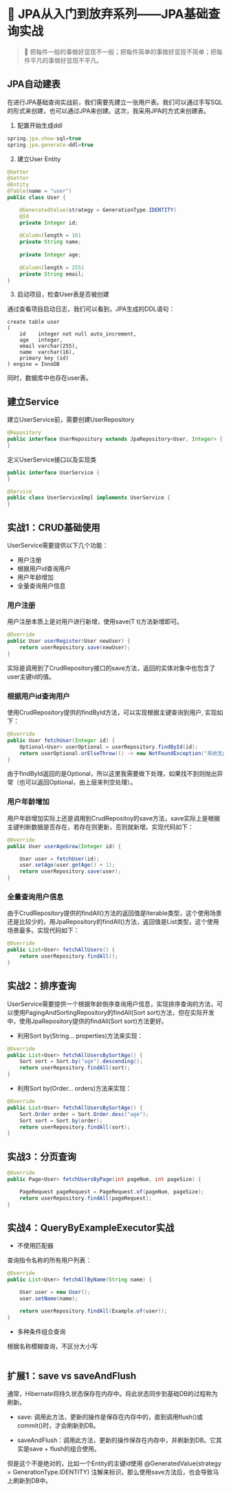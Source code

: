 # :sunrise: JPA从入门到放弃系列——JPA基础查询实战

> :pushpin: 把每件一般的事做好显现不一般；把每件简单的事做好显现不简单；把每件平凡的事做好显现不平凡。

## JPA自动建表

在进行JPA基础查询实战前，我们需要先建立一张用户表。我们可以通过手写SQL的形式来创建，也可以通过JPA来创建。这次，我采用JPA的方式来创建表。

1. 配置开始生成ddl

```javascript
spring.jpa.show-sql=true
spring.jpa.generate-ddl=true
```

2. 建立User Entity

```java
@Getter
@Setter
@Entity
@Table(name = "user")
public class User {

    @GeneratedValue(strategy = GenerationType.IDENTITY)
    @Id
    private Integer id;
    
    @Column(length = 16)
    private String name;
    
    private Integer age;
    
    @Column(length = 255)
    private String email;
}
```

3. 启动项目，检查User表是否被创建

通过查看项目启动日志，我们可以看到，JPA生成的DDL语句：

```mysql
create table user
(
    id    integer not null auto_increment,
    age   integer,
    email varchar(255),
    name  varchar(16),
    primary key (id)
) engine = InnoDB
```

同时，数据库中也存在user表。

## 建立Service

建立UserService前，需要创建UserRepository

```java
@Repository
public interface UserRepository extends JpaRepository<User, Integer> {
}
```

定义UserService接口以及实现类

```java
public interface UserService {
}

@Service
public class UserServiceImpl implements UserService {
}
```

## 实战1：CRUD基础使用

UserService需要提供以下几个功能：

- 用户注册
- 根据用户id查询用户
- 用户年龄增加
- 全量查询用户信息

### 用户注册

用户注册本质上是对用户进行新增，使用save(T t)方法新增即可。

```java
@Override
public User userRegister(User newUser) {
    return userRepository.save(newUser);
}
```

实际是调用到了CrudRepository接口的save方法，返回的实体对象中也包含了user主键id的值。

### 根据用户id查询用户

使用CrudRepository提供的findById方法，可以实现根据主键查询到用户, 实现如下：

```java
@Override
public User fetchUser(Integer id) {
    Optional<User> userOptional = userRepository.findById(id);
    return userOptional.orElseThrow(() -> new NotFoundException("系统无此用户"));
}
```

由于findById返回的是Optional，所以这里我需要做下处理，如果找不到则抛出异常（也可以返回Optional，由上层来判空处理）。

### 用户年龄增加

用户年龄增加实际上还是调用到CrudRepositoy的save方法，save实际上是根据主键判断数据是否存在，若存在则更新，否则就新增。实现代码如下：

```java
@Override
public User userAgeGrow(Integer id) {

    User user = fetchUser(id);
    user.setAge(user.getAge() + 1);
    return userRepository.save(user);
}
```

### 全量查询用户信息

由于CrudRepository提供的findAll()方法的返回值是Iterable类型，这个使用场景还是比较少的，用JpaRepository的findAll()方法，返回值是List类型，这个使用场景最多。实现代码如下：

```java
@Override
public List<User> fetchAllUsers() {
    return userRepository.findAll();
}
```

## 实战2：排序查询

UserService需要提供一个根据年龄倒序查询用户信息，实现排序查询的方法，可以使用PagingAndSortingRepository的findAll(Sort sort)方法，但在实际开发中，使用JpaRepository提供的findAll(Sort sort)方法更好。

- 利用Sort by(String... properties)方法来实现：

```java
@Override
public List<User> fetchAllUsersBySortAge() {
    Sort sort = Sort.by("age").descending();
    return userRepository.findAll(sort);
}
```

- 利用Sort by(Order... orders)方法来实现：

```java
@Override
public List<User> fetchAllUsersBySortAge() {
    Sort.Order order = Sort.Order.desc("age");
    Sort sort = Sort.by(order);
    return userRepository.findAll(sort);
}
```

## 实战3：分页查询

```java
@Override
public Page<User> fetchUsersByPage(int pageNum, int pageSize) {

    PageRequest pageRequest = PageRequest.of(pageNum, pageSize);
    return userRepository.findAll(pageRequest);
}
```

## 实战4：QueryByExampleExecutor实战

- 不使用匹配器

查询指令名称的所有用户列表：

```java
@Override
public List<User> fetchAllByName(String name) {

    User user = new User();
    user.setName(name);

    return userRepository.findAll(Example.of(user));
}
```

- 多种条件组合查询

根据名称模糊查询，不区分大小写

```java

```

## 扩展1：save vs saveAndFlush

通常，Hibernate将持久状态保存在内存中。将此状态同步到基础DB的过程称为刷新。

- save: 调用此方法，更新的操作是保存在内存中的，直到调用flush()或commit()时，才会刷新到DB。

- saveAndFlush：调用此方法，更新的操作保存在内存中，并刷新到DB。它其实是save + flush的组合使用。

但是这个不是绝对的，比如一个Entity的主键id使用 @GeneratedValue(strategy = GenerationType.IDENTITY) 注解来标识，那么使用save方法后，也会导致马上刷新到DB中。